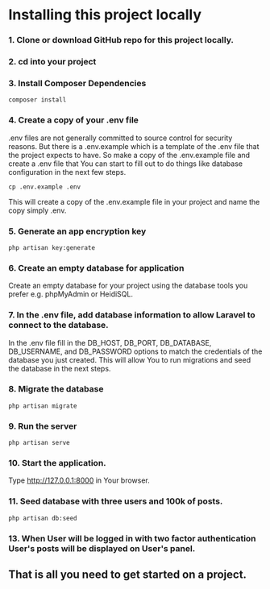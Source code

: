 # Installing this project locally

### 1. Clone or download GitHub repo for this project locally.

### 2. cd into your project
 
### 3. Install Composer Dependencies

    composer install

### 4. Create a copy of your .env file

.env files are not generally committed to source control for security reasons. But there is a .env.example which is a template of the .env file that the project expects to have. So make a copy of the .env.example file and create a .env file that You can start to fill out to do things like database configuration in the next few steps.


    cp .env.example .env


This will create a copy of the .env.example file in your project and name the copy simply .env.

### 5. Generate an app encryption key


    php artisan key:generate


### 6. Create an empty database for application

Create an empty database for your project using the database tools you prefer e.g. phpMyAdmin or HeidiSQL.

### 7. In the .env file, add database information to allow Laravel to connect to the database.

In the .env file fill in the DB_HOST, DB_PORT, DB_DATABASE, DB_USERNAME, and DB_PASSWORD options to match the credentials of the database you just created. This will allow You to run migrations and seed the database in the next steps.

### 8. Migrate the database

    php artisan migrate

### 9. Run the server

    php artisan serve

### 10. Start the application.

Type http://127.0.0.1:8000 in Your browser.  

### 11. Seed database with three users and 100k of posts.

    php artisan db:seed

### 13. When User will be logged in with two factor authentication User's posts will be displayed on User's panel.

## That is all you need to get started on a project.

